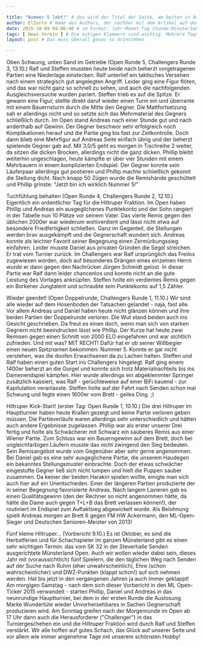 ```yaml
---

title: "Nummer 5 lebt!" # das wird der Titel der Seite, am besten in Anführungszeichen (z.B. wenn er Sonderzeichen enthält)
author: ElZorro # Name des Authors, der nachher mit dem Artikel auf der Seite angezeigt wird; das ist unabhängig vom github-Benutzernamen
date: 2015-10-09 04:06:40 # im Format: Jahr-Monat-Tag Stunde:Minute:Sekunde, die Uhrzeit ist optional
tags: [ News Verein ] # Die eckigen Klammern sind wichtig. Mehrere Tags werden durch Kommas separiert
layout: post # Das muss überall genau so drinstehen

---
```

Oben Schwung, unten Sand im Getriebe (Open Runde 5, Challengers Runde 3, 13.10.)
Ralf und Steffen mussten heute beide nach beherzt vorgetragenen Partien eine Niederlage einstecken. Ralf unterlief ein taktisches Versehen nach einem strategisch gut angelegten Angriff. Leider ging eine Figur flöten, und das war nicht ganz so schnell zu sehen, und auch die nachfolgenden Ausgleichsversuche wurden pariert. Steffen trieb es auf die Spitze. Er gewann eine Figur, stellte direkt daruf wieder einen Turm ein und überrante mit einem Bauernsturm durch die Mitte den Gegner. Die Mattfortsetzung sah er allerdings nicht und so setzte sich das Mehrmaterial des Gegners schließlich durch.
Im Open stand Andreas nach einer Stunde gut und nach anderthalb auf Gewinn. Der Gegner beschwor sehr erfolgreich noch Komplikationen herauf und die Partie ging bis fast zur Zeitkontrolle. Doch dann blieb eine Mehrfigur auf Andreas Seite einfach übrig und der beherzt spielende Gegner gab auf. Mit 3,0/5 geht es morgen in Tischreihe 2 weiter, da sitzen die dicken Brocken, allerdings nicht die ganz dicken. Phillip bleibt weiterhin ungeschlagen, heute kämpfte er über vier Stunden mit einem Mehrbauern in einem komplizierten Endspiel. Der Gegner konnte sein Läuferpaar allerdings gut postieren und Phillip machte schließlich gekonnt die Stellung dicht. Nach knapp 50 Zügen wurde die Remishände geschüttelt und Phillip grinste: "Jetzt bin ich wirklich Nummer 5!"
<!-- continue -->

Tuchfühlung behalten (Open Runde 4, Challengers Runde 2, 12.10.)
Eigentlich ein ordentlicher Tag für die Hiltruper Fraktion. Im Open haben Phillip und Andreas ein ausgeglichenes Punktekonto und der Sohn rangiert in der Tabelle nun 10 Plätze vor seinem Vater. Das vierte Remis gegen den üblichen 2000er war wiederum wohlverdient und lässt nicht etwa auf besondere Friedfertigkeit schließen. Ganz im Gegenteil, die Stellungen werden brav ausgekämpft und die Gegnerschaft wundert sich. Andreas konnte als leichter Favorit seiner Begegnung einen Zermürbungssieg einfahren. Leider musste Daniel aus privaten Gründen die Segel streichen. Er trat vom Turnier zurück.
Im Challengers war Ralf ursprünglich das Freilos zugewiesen worden, doch auf besonderes Drängen eines einzelnen Herrn wurde er dann gegen den Nachrücker Jürgen Schmidt gelost. In dieser Partie war Ralf dann leider chancenlos und konnte nicht an die gute Leistung des Vortages anknüpfen. Steffen holte ein verdientes Remis gegen ein Borkener Jungtalent und schraubte sein Punktekonto auf 1,5 Zähler.


Wieder geerdet! (Open Doppelrunde, Challengers Runde 1, 11.10.)
Wir sind alle wieder auf dem Hosenboden der Tatsachen gelandet - naja, fast alle. Vor allem Andreas und Daniel haben heute nicht glänzen können und ihre beiden Partien der Doppelrunde verloren. Die Wut stand beiden auch ins Gesicht geschrieben. Da freut es einen doch, wenn man sich von starken Gegnern nicht beeindrucken lässt wie Phillip. Der Kurze hat heute zwei Remisen gegen einen Schnitt von 2000 ELO eingefahren und war sichtlich zufrieden. Und mit was? MIT RECHT! Dafür hat er ob seiner Wißbegier einen neuen Spitznamen bekommen: Nummer 5. Konnte er gar nicht verstehen, was die doofen Erwachsenen da zu Lachen hatten.
Steffen und Ralf haben einen guten Start ins Challengers hingelegt. Ralf ging einem 1400er beherzt an die Gurgel und konnte sich trotz Materialnachteils bis ins Damenendspiel kämpfen. Hier wurde allerdings ein abgeklemmter Springer zusätzlich kassiert, was Ralf - gerüchteweise auf einer BiFi kauend - zur Kapitulation veranlasste. Steffen holte auf der Fahrt nach Senden schon mal Schwung und fegte einen 1600er vom Brett - geiles Ding. ;)


Hiltruper Kick-Start! (erster Tag: Open Runde 1, 10.10.)
Die drei Hiltruper im Hauptturnier haben heute Krallen gezeigt und keine Partie verloren geben müssen. Die Partieverläufe waren allerdings sehr unterschiedlich und hätten auch andere Ergebnisse zugelassen. Phillip war als erster unserer Drei fertig und holte als Schwächerer mit Schwarz ein sauberes Remis aus einer Wiener Partie. Zum Schluss war ein Bauerngewinn auf dem Brett, doch bei ungleichfarbigen Läufern musste das nicht zwingend den Sieg bedeuten. Sein Remisangebot wurde vom Gegenüber aber sehr gerne angenommen.
Bei Daniel gab es eine sehr ausgeglichene Partie, die unserem Haudegen ein bekanntes Stellungsmuster einbrachte. Doch der etwas schwächer eingestufte Gegner ließ sich nicht lumpen und hielt die Puppen sauber zusammen. Da keiner der beiden Harakiri spielen wollte, einigte man sich auch hier auf ein Unentschieden.
Einer der längeren Partien produzierte der in seiner Begegnung favorisierte Andreas. Nach langem Lavieren gab es einen Qualitätsgewinn (den der Rechner so nicht angenommen hätte, da hätte die Dame auch gegen T+L+B das Brett verlassen können!), der routiniert im Endspiel zum Auftaktsieg abgewickelt wurde. Als Belohnung spielt Andreas morgen an Brett 6 gegen FM HW Ackermann, den ML-Open-Sieger und Deutschen Senioren-Meister von 2013!


Fünf kleine Hiltruper... (Vorbericht 9.10.)
Es ist Oktober, es sind die Herbstferien und für Schachspieler im ganzen Münsterland gibt es einen sehr wichtigen Termin: das vom SK 32 in der Steverhalle Senden ausgerichtete Münsterland Open. Auch wir wollen wieder dabei sein, dieses Jahr mit (voraussichtlich) fünf Spielern, die den täglichen Weg nach Senden auf der Suche nach Ruhm (eher unwahrscheinlich), Ehre (schon wahrscheinlicher) und DWZ-Punkten (klappt schon!) auf sich nehmen werden. Hat bis jetzt in den vergangenen Jahren ja auch immer geklappt! Am morgigen Samstag - nach dem sich dieser Vorbericht in den ML Open-Ticker 2015 verwandelt - starten Phillip, Daniel und Andreas in das neunrundige Hauptturnier, bei dem in der ersten Runde die Auslosung Marke Wundertüte wieder Unvorhersehbares in Sachen Gegnerschaft produzieren wird. Am Sonntag greifen nach der Morgenrunde im Open ab 17 Uhr dann auch die Herausforderer ("Challenger") in das Turniergeschehen ein und die Hiltruper Fraktion wird durch Ralf und Steffen verstärkt. Wir alle hoffen auf gutes Schach, das Glück auf unserer Seite und vor allem wie immer angenehme Tage mit unserem schönsten Hobby!
